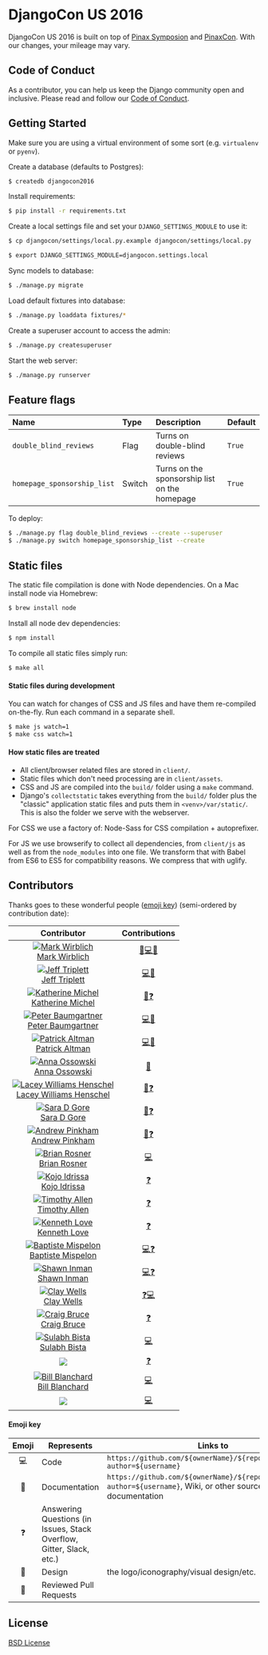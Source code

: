 DjangoCon US 2016
=================

DjangoCon US 2016 is built on top of [Pinax Symposion](https://github.com/pinax/symposion) and [PinaxCon](https://github.com/pinax/PinaxCon). With our changes, your mileage may vary.


Code of Conduct
---------------

As a contributor, you can help us keep the Django community open and inclusive.
Please read and follow our [Code of Conduct](https://www.djangoproject.com/conduct/).


Getting Started
----------------

Make sure you are using a virtual environment of some sort (e.g. `virtualenv` or
`pyenv`).

Create a database (defaults to Postgres):

```bash
$ createdb djangocon2016
```

Install requirements:

```bash
$ pip install -r requirements.txt
```

Create a local settings file and set your `DJANGO_SETTINGS_MODULE` to use it:

```bash
$ cp djangocon/settings/local.py.example djangocon/settings/local.py

$ export DJANGO_SETTINGS_MODULE=djangocon.settings.local
```

Sync models to database:

```bash
$ ./manage.py migrate
```

Load default fixtures into database:

```bash
$ ./manage.py loaddata fixtures/*
```

Create a superuser account to access the admin:

```bash
$ ./manage.py createsuperuser
```

Start the web server:

```bash
$ ./manage.py runserver
```

Feature flags
-------------

Name | Type | Description | Default
:--- | :--- | :--- | :---
`double_blind_reviews` | Flag | Turns on double-blind reviews | `True`
`homepage_sponsorship_list` | Switch | Turns on the sponsorship list on the homepage | `True`

To deploy:

```bash
$ ./manage.py flag double_blind_reviews --create --superuser
$ ./manage.py switch homepage_sponsorship_list --create
```

Static files
------------

The static file compilation is done with Node dependencies. On a Mac install
node via Homebrew:

```bash
$ brew install node
```

Install all node dev dependencies:

```bash
$ npm install
```

To compile all static files simply run:

```bash
$ make all
```

#### Static files during development

You can watch for changes of CSS and JS files and have them re-compiled
on-the-fly. Run each command in a separate shell.

```bash
$ make js watch=1
$ make css watch=1
```

#### How static files are treated

* All client/browser related files are stored in `client/`.
* Static files which don't need processing are in `client/assets`.
* CSS and JS  are compiled into the `build/` folder using a `make` command.
* Django's `collectstatic` takes everything from the `build/` folder plus
  the "classic" application static files and puts them in `<venv>/var/static/`.
  This is also the folder we serve with the webserver.

For CSS we use a factory of: Node-Sass for CSS compilation + autoprefixer.

For JS we use browserify to collect all dependencies, from `client/js` as well
as from the `node_modules` into one file. We transform that with Babel from ES6
to ES5 for compatibility reasons. We compress that with uglify.


Contributors
---------------

Thanks goes to these wonderful people ([emoji key](#emoji-key)) (semi-ordered by contribution date):

Contributor | Contributions
:---: | :---:
[![Mark Wirblich](https://avatars.githubusercontent.com/u/11863?v=3&s=100)<br />Mark Wirblich](https://github.com/mightym) | [🎨💻📖](https://github.com/djangocon/2016.djangocon.us/commits?author=mightym)
[![Jeff Triplett](https://avatars.githubusercontent.com/u/50527?v=3&s=100)<br />Jeff Triplett](https://github.com/jefftriplett) | [💻📖](https://github.com/djangocon/2016.djangocon.us/commits?author=jefftriplett)
[![Katherine Michel](https://avatars.githubusercontent.com/u/4193054?v=3&s=100)<br />Katherine Michel](https://github.com/KatherineMichel) | [📖❓](https://github.com/djangocon/2016.djangocon.us/commits?author=KatherineMichel)
[![Peter Baumgartner](https://avatars.githubusercontent.com/u/319156?v=3&s=100)<br />Peter Baumgartner](https://github.com/ipmb) | [💻📖](https://github.com/djangocon/2016.djangocon.us/commits?author=ipmb)
[![Patrick Altman](https://avatars.githubusercontent.com/u/1192?v=3&s=100)<br />Patrick Altman](https://github.com/paltman) | [💻📖](https://github.com/djangocon/2016.djangocon.us/commits?author=paltman)
[![Anna Ossowski](https://avatars.githubusercontent.com/u/8700795?v=3&s=100)<br />Anna Ossowski](https://github.com/ossanna16) | [📖](https://github.com/djangocon/2016.djangocon.us/commits?author=ossanna16)
[![Lacey Williams Henschel](https://avatars.githubusercontent.com/u/2286304?v=3&s=100)<br />Lacey Williams Henschel](https://github.com/williln) | [📖❓](https://github.com/djangocon/2016.djangocon.us/commits?author=williln)
[![Sara D Gore](https://avatars.githubusercontent.com/u/2285473?v=3&s=100)<br />Sara D Gore](https://github.com/SaraDGore) | [📖❓](https://github.com/djangocon/2016.djangocon.us/commits?author=SaraDGore)
[![Andrew Pinkham](https://avatars.githubusercontent.com/u/2659203?v=3&s=100)<br />Andrew Pinkham](https://github.com/jambonrose) | [📖❓](https://github.com/djangocon/2016.djangocon.us/commits?author=jambonrose)
[![Brian Rosner](https://avatars.githubusercontent.com/u/124?v=3&s=100)<br />Brian Rosner](https://github.com/brosner) | [💻](https://github.com/djangocon/2016.djangocon.us/commits?author=brosner)
[![Kojo Idrissa](https://avatars.githubusercontent.com/u/5251109?v=3&s=100)<br />Kojo Idrissa](https://github.com/kojoidrissa) | [❓](https://github.com/djangocon/2016.djangocon.us/commits?author=kojoidrissa)
[![Timothy Allen](https://avatars.githubusercontent.com/u/68164?v=3&s=100)<br />Timothy Allen](https://github.com/FlipperPA) | [❓](https://github.com/djangocon/2016.djangocon.us/commits?author=FlipperPA)
[![Kenneth Love](https://avatars.githubusercontent.com/u/11908?v=3&s=100)<br />Kenneth Love](https://github.com/kennethlove) | [❓](https://github.com/djangocon/2016.djangocon.us/commits?author=kennethlove)
[![Baptiste Mispelon](https://avatars.githubusercontent.com/u/6345?v=3&s=100)<br />Baptiste Mispelon](https://github.com/bmispelon) | [💻❓](https://github.com/djangocon/2016.djangocon.us/commits?author=bmispelon)
[![Shawn Inman](https://avatars.githubusercontent.com/u/216237?v=3&s=100)<br />Shawn Inman](https://github.com/shawninman) | [💻❓](https://github.com/djangocon/2016.djangocon.us/commits?author=shawninman)
[![Clay Wells](https://avatars.githubusercontent.com/u/812026?v=3&s=100)<br />Clay Wells](https://github.com/clayball) | [❓💻](https://github.com/djangocon/2016.djangocon.us/commits?author=clayball)
[![Craig Bruce](https://avatars.githubusercontent.com/u/1503648?v=3&s=100)<br />Craig Bruce](https://github.com/craigbruce) | [❓](https://github.com/djangocon/2016.djangocon.us/commits?author=craigbruce)
[![Sulabh Bista](https://avatars.githubusercontent.com/u/109486?v=3&s=100)<br />Sulabh Bista](https://github.com/sul4bh) | [💻](https://github.com/djangocon/2016.djangocon.us/commits?author=sul4bh)
[![](https://avatars.githubusercontent.com/u/5844587?v=3&s=100)<br />](https://github.com/Mariatta) | [❓](https://github.com/djangocon/2016.djangocon.us/commits?author=Mariatta)
[![Bill Blanchard](https://avatars.githubusercontent.com/u/1261962?v=3&s=100)<br />Bill Blanchard](https://github.com/chromakey) | [💻](https://github.com/djangocon/2016.djangocon.us/commits?author=chromakey)
[![](https://avatars.githubusercontent.com/u/5844587?v=3&s=100)<br />](https://github.com/Mariatta) | [💻](https://github.com/djangocon/2016.djangocon.us/commits?author=Mariatta)

#### Emoji key

Emoji | Represents | Links to
:---: | --- | ---
💻 | Code | `https://github.com/${ownerName}/${repoName}/commits?author=${username}`
📖 | Documentation | `https://github.com/${ownerName}/${repoName}/commits?author=${username}`, Wiki, or other source of documentation
❓ | Answering Questions (in Issues, Stack Overflow, Gitter, Slack, etc.)
🎨 | Design | the logo/iconography/visual design/etc.
👀 | Reviewed Pull Requests


License
---------------

[BSD License](LICENSE)
